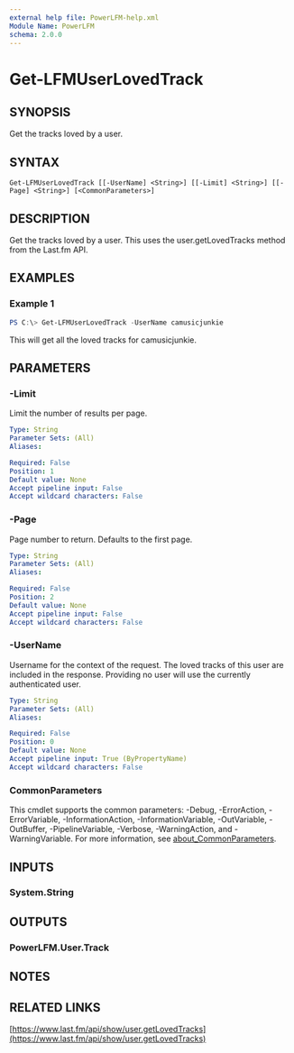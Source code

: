 ```yaml
---
external help file: PowerLFM-help.xml
Module Name: PowerLFM
schema: 2.0.0
---
```


# Get-LFMUserLovedTrack

## SYNOPSIS
Get the tracks loved by a user.

## SYNTAX

```
Get-LFMUserLovedTrack [[-UserName] <String>] [[-Limit] <String>] [[-Page] <String>] [<CommonParameters>]
```

## DESCRIPTION
Get the tracks loved by a user. This uses the user.getLovedTracks method from the Last.fm API.

## EXAMPLES

### Example 1
```powershell
PS C:\> Get-LFMUserLovedTrack -UserName camusicjunkie
```

This will get all the loved tracks for camusicjunkie.

## PARAMETERS

### -Limit
Limit the number of results per page.

```yaml
Type: String
Parameter Sets: (All)
Aliases:

Required: False
Position: 1
Default value: None
Accept pipeline input: False
Accept wildcard characters: False
```

### -Page
Page number to return. Defaults to the first page.

```yaml
Type: String
Parameter Sets: (All)
Aliases:

Required: False
Position: 2
Default value: None
Accept pipeline input: False
Accept wildcard characters: False
```

### -UserName
Username for the context of the request. The loved tracks of this user are included in the response. Providing no user will use the currently authenticated user.

```yaml
Type: String
Parameter Sets: (All)
Aliases:

Required: False
Position: 0
Default value: None
Accept pipeline input: True (ByPropertyName)
Accept wildcard characters: False
```

### CommonParameters
This cmdlet supports the common parameters: -Debug, -ErrorAction, -ErrorVariable, -InformationAction, -InformationVariable, -OutVariable, -OutBuffer, -PipelineVariable, -Verbose, -WarningAction, and -WarningVariable. For more information, see [about_CommonParameters](http://go.microsoft.com/fwlink/?LinkID=113216).

## INPUTS

### System.String

## OUTPUTS

### PowerLFM.User.Track

## NOTES

## RELATED LINKS

[https://www.last.fm/api/show/user.getLovedTracks](https://www.last.fm/api/show/user.getLovedTracks)

